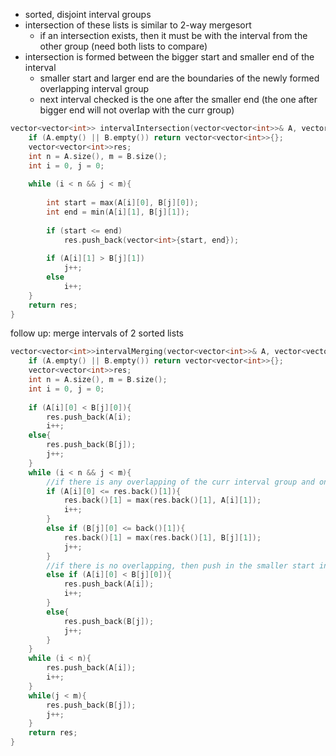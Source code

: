 - sorted, disjoint interval groups
- intersection of these lists is similar to 2-way mergesort
    - if an intersection exists, then it must be with the interval from the other group (need both lists to compare)
- intersection is formed between the bigger start and smaller end of the interval
    - smaller start and larger end are the boundaries of the newly formed overlapping interval group
    - next interval checked is the one after the smaller end (the one after bigger end will not overlap with the curr group)
    
```cpp
vector<vector<int>> intervalIntersection(vector<vector<int>>& A, vector<vector<int>>& B) {
    if (A.empty() || B.empty()) return vector<vector<int>>{};
    vector<vector<int>>res;
    int n = A.size(), m = B.size();
    int i = 0, j = 0;
    
    while (i < n && j < m){
        
        int start = max(A[i][0], B[j][0]);
        int end = min(A[i][1], B[j][1]);
        
        if (start <= end)
            res.push_back(vector<int>{start, end}); 
        
        if (A[i][1] > B[j][1]) 
            j++;
        else
            i++;
    }
    return res;
}
```

follow up: merge intervals of 2 sorted lists

```cpp
vector<vector<int>>intervalMerging(vector<vector<int>>& A, vector<vector<int>>& B){
    if (A.empty() || B.empty()) return vector<vector<int>>{};
    vector<vector<int>>res;
    int n = A.size(), m = B.size();
    int i = 0, j = 0;
    
    if (A[i][0] < B[j][0]){
        res.push_back(A[i);
        i++;
    else{
        res.push_back(B[j]);
        j++;
    }
    while (i < n && j < m){ 
        //if there is any overlapping of the curr interval group and one of the intervals checked
        if (A[i][0] <= res.back()[1]){
            res.back()[1] = max(res.back()[1], A[i][1]);
            i++;
        }
        else if (B[j][0] <= back()[1]){
            res.back()[1] = max(res.back()[1], B[j][1]);
            j++;
        }
        //if there is no overlapping, then push in the smaller start interval as the next group
        else if (A[i][0] < B[j][0]){
            res.push_back(A[i]);
            i++;
        }
        else{
            res.push_back(B[j]);
            j++;
        }
    }
    while (i < n){
        res.push_back(A[i]);
        i++;
    }
    while(j < m){
        res.push_back(B[j]);
        j++;
    }
    return res;
}
    
```
            
